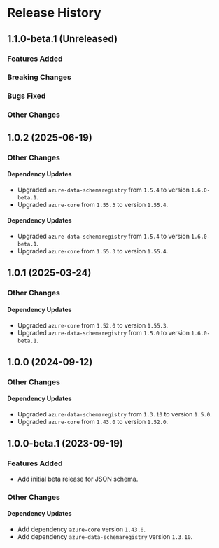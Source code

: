 # Release History

## 1.1.0-beta.1 (Unreleased)

### Features Added

### Breaking Changes

### Bugs Fixed

### Other Changes

## 1.0.2 (2025-06-19)

### Other Changes

#### Dependency Updates

- Upgraded `azure-data-schemaregistry` from `1.5.4` to version `1.6.0-beta.1`.
- Upgraded `azure-core` from `1.55.3` to version `1.55.4`.

#### Dependency Updates

- Upgraded `azure-data-schemaregistry` from `1.5.4` to version `1.6.0-beta.1`.
- Upgraded `azure-core` from `1.55.3` to version `1.55.4`.

## 1.0.1 (2025-03-24)

### Other Changes

#### Dependency Updates

- Upgraded `azure-core` from `1.52.0` to version `1.55.3`.
- Upgraded `azure-data-schemaregistry` from `1.5.0` to version `1.6.0-beta.1`.


## 1.0.0 (2024-09-12)

### Other Changes

#### Dependency Updates

- Upgraded `azure-data-schemaregistry` from `1.3.10` to version `1.5.0`.
- Upgraded `azure-core` from `1.43.0` to version `1.52.0`.

## 1.0.0-beta.1 (2023-09-19)

### Features Added

- Add initial beta release for JSON schema.

### Other Changes

#### Dependency Updates

- Add dependency `azure-core` version `1.43.0`.
- Add dependency `azure-data-schemaregistry` version `1.3.10`.
